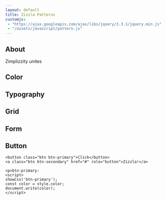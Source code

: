 ```yaml
---
layout: default
title: Zizzla Patterns
customjs:
 - "https://ajax.googleapis.com/ajax/libs/jquery/3.3.1/jquery.min.js"
 - "/assets/javascript/pattern.js"
---
```

## About
Zimplizzity unites

## Color

<div class="color-swatch bg-primary"></div>

## Typography

## Grid

## Form

## Button
```html_example
<button class="btn btn-primary">Click</button>
<a class="btn btn-secondary" href="#" role="button">Zizzla!</a>

<p>btn-primary:
<script>
showCss('btn-primary');
const color = style.color;
document.write(color);
</script>
```

